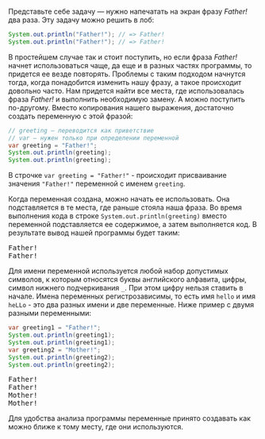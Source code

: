 Представьте себе задачу — нужно напечатать на экран фразу *Father!* два раза. Эту задачу можно решить в лоб:

```java
System.out.println("Father!"); // => Father!
System.out.println("Father!"); // => Father!
```

В простейшем случае так и стоит поступить, но если фраза *Father!* начнет использоваться чаще, да еще и в разных частях программы, то придется ее везде повторять. Проблемы с таким подходом начнутся тогда, когда понадобится изменить нашу фразу, а такое происходит довольно часто. Нам придется найти все места, где использовалась фраза *Father!* и выполнить необходимую замену. А можно поступить по-другому. Вместо копирования нашего выражения, достаточно создать переменную с этой фразой:

```java
// greeting – переводится как приветствие
// var – нужен только при определении переменной
var greeting = "Father!";
System.out.println(greeting);
System.out.println(greeting);
```

В строчке `var greeting = "Father!"` - происходит присваивание значения `"Father!"` переменной с именем `greeting`.

Когда переменная создана, можно начать ее использовать. Она подставляется в те места, где раньше стояла наша фраза. Во время выполнения кода в строке `System.out.println(greeting)` вместо переменной подставляется ее содержимое, а затем выполняется код. В результате вывод нашей программы будет таким:

<pre class='hexlet-basics-output'>
Father!
Father!
</pre>

Для имени переменной используется любой набор допустимых символов, к которым относятся буквы английского алфавита, цифры, символ нижнего подчеркивания `_`. При этом цифру нельзя ставить в начале. Имена переменных регистрозависимы, то есть имя `hello` и имя `heLLo` - это два разных имени и две переменные. Ниже пример с двумя разными переменными:

```java
var greeting1 = "Father!";
System.out.println(greeting1);
System.out.println(greeting1);
var greeting2 = "Mother!";
System.out.println(greeting2);
System.out.println(greeting2);
```

<pre class='hexlet-basics-output'>
Father!
Father!
Mother!
Mother!
</pre>

Для удобства анализа программы переменные принято создавать как можно ближе к тому месту, где они используются.
